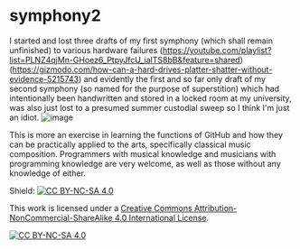 # symphony2
I started and lost three drafts of my first symphony (which shall remain unfinished) to various hardware failures (https://youtube.com/playlist?list=PLNZ4qjMn-GHoez6_PtpyJfcU_ialTS8bB&feature=shared) (https://gizmodo.com/how-can-a-hard-drives-platter-shatter-without-evidence-5215743) and evidently the first and so far only draft of my second symphony (so named for the purpose of superstition) which had intentionally been handwritten and stored in a locked room at my university, was also just lost to a presumed summer custodial sweep so I think I'm just an idiot. 
![image](https://github.com/user-attachments/assets/0cbf5cf1-0c8c-41fb-87ff-1d1a8557ae01)

This is more an exercise in learning the functions of GitHub and how they can be practically applied to the arts, specifically classical music composition. Programmers with musical knowledge and musicians with programming knowledge are very welcome, as well as those without any knowledge of either.

Shield: [![CC BY-NC-SA 4.0][cc-by-nc-sa-shield]][cc-by-nc-sa]

This work is licensed under a
[Creative Commons Attribution-NonCommercial-ShareAlike 4.0 International License][cc-by-nc-sa].

[![CC BY-NC-SA 4.0][cc-by-nc-sa-image]][cc-by-nc-sa]

[cc-by-nc-sa]: http://creativecommons.org/licenses/by-nc-sa/4.0/
[cc-by-nc-sa-image]: https://licensebuttons.net/l/by-nc-sa/4.0/88x31.png
[cc-by-nc-sa-shield]: https://img.shields.io/badge/License-CC%20BY--NC--SA%204.0-lightgrey.svg

